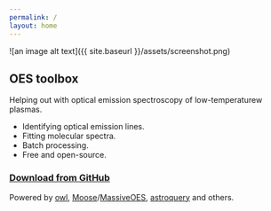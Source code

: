 ```yaml
---
permalink: /
layout: home
---
```


![an image alt text]({{ site.baseurl }}/assets/screenshot.png)


## OES toolbox
Helping out with optical emission spectroscopy of low-temperaturew plasmas.

- Identifying optical emission lines.
- Fitting molecular spectra.
- Batch processing.
- Free and open-source.

### [**Download from GitHub**](https://github.com/mimurrayy/OES-toolbox/releases/latest)


Powered by [owl](https://github.com/mimurrayy/owl), [Moose](https://github.com/AntoineTUE/Moose)/[MassiveOES](https://bitbucket.org/OES_muni/massiveoes), [astroquery](https://github.com/astropy/astroquery) and others.   
